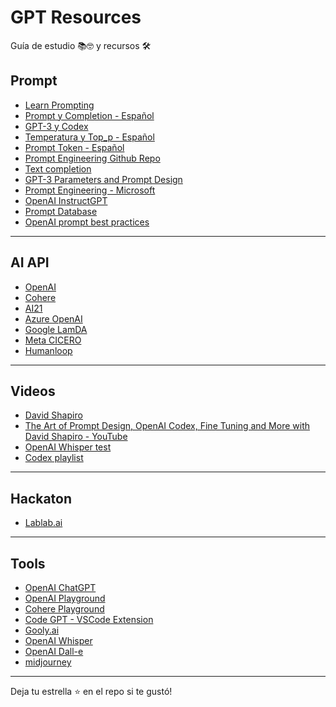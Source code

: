 # GPT Resources
Guía de estudio 📚🤓 y recursos 🛠


## Prompt

- [Learn Prompting](https://learnprompting.org/)
- [Prompt y Completion - Español](https://medium.com/@dan.avila7/prompt-y-completion-en-openai-8608dad0b153)
- [GPT-3 y Codex](https://medium.com/@dan.avila7/modelos-de-gpt-3-y-codex-11a64948d87)
- [Temperatura y Top_p - Español](https://medium.com/@dan.avila7/c%C3%B3mo-manejar-los-par%C3%A1metros-temperature-y-top-p-en-openai-b45892b250be)
- [Prompt Token - Español](https://medium.com/@dan.avila7/concepto-de-tokens-en-openai-f5d4196076f6)
- [Prompt Engineering Github Repo](https://github.com/dair-ai/Prompt-Engineering-Guide)
- [Text completion](https://beta.openai.com/docs/guides/completion/introduction)
- [GPT-3 Parameters and Prompt Design](https://medium.com/towards-data-science/gpt-3-parameters-and-prompt-design-1a595dc5b405)
- [Prompt Engineering - Microsoft](https://microsoft.github.io/prompt-engineering/)
- [OpenAI InstructGPT](https://openai.com/blog/instruction-following/)
- [Prompt Database](https://huggingface.co/datasets/fka/awesome-chatgpt-prompts)
- [OpenAI prompt best practices](https://help.openai.com/en/articles/6654000-best-practices-for-prompt-engineering-with-openai-api)

<hr>

## AI API

- [OpenAI](https://openai.com/)
- [Cohere](https://cohere.ai/)
- [AI21](https://www.ai21.com/)
- [Azure OpenAI](https://learn.microsoft.com/en-us/azure/cognitive-services/openai/)
- [Google LamDA](https://blog.google/technology/ai/join-us-in-the-ai-test-kitchen/)
- [Meta CICERO](https://ai.facebook.com/blog/cicero-ai-negotiates-persuades-and-cooperates-with-people/)
- [Humanloop](https://humanloop.com/)

<hr>

## Videos

- [David Shapiro](https://youtu.be/ePdmv4ucmb8)
- [The Art of Prompt Design, OpenAI Codex, Fine Tuning and More with David Shapiro - YouTube](https://youtu.be/VSeGgDNONaY)
- [OpenAI Whisper test](https://youtu.be/OCBZtgQGt1I)
- [Codex playlist](https://www.youtube.com/playlist?list=PLOXw6I10VTv_FhQbbvYh1FvbiaPf43Ve2)

<hr>

## Hackaton

- [Lablab.ai](https://lablab.ai/)

<hr>

## Tools

- [OpenAI ChatGPT](https://chat.openai.com/)
- [OpenAI Playground](https://beta.openai.com/playground)
- [Cohere Playground](https://os.cohere.ai/playground)
- [Code GPT -  VSCode Extension](https://marketplace.visualstudio.com/items?itemName=DanielSanMedium.dscodegpt)
- [Gooly.ai](https://gooly.ai/)
- [OpenAI Whisper](https://github.com/openai/whisper)
- [OpenAI Dall-e](https://openai.com/dall-e-2/)
- [midjourney](https://midjourney.com/home/?callbackUrl=%2Fapp%2F)

<hr>
Deja tu estrella ⭐️ en el repo si te gustó!


